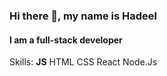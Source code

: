 ### Hi there 👋, my name is Hadeel
#### I am a full-stack developer 

Skills: 
 **JS**
 HTML 
 CSS
 React 
 Node.Js






